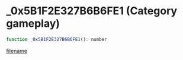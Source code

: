 # _0x5B1F2E327B6B6FE1 (Category gameplay)

```js
function _0x5B1F2E327B6B6FE1(): number
```

[filename](_0x5B1F2E327B6B6FE1_m.md ':include')